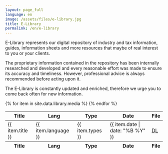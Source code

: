 ```yaml
---
layout: page_full
language: en
image: /assets/files/e-library.jpg
title: E-Library
permalink: /en/e-library
---
```

E-Library represents our digital repository of industry and tax information, guides, information sheets and more resources that maybe of real interest to you or your clients.

The proprietary information contained in the repository has been internally researched and developed and every reasonable effort was made to ensure its accuracy and timeliness. However, professional advice is always recommended before acting upon it.

The E-Library is constantly updated and enriched, therefore we urge you to come back often for new information.

<table id="e-library" class="display dataTable" style="width:100%" role="grid">
    <thead>
        <tr>
            <th>Title</th>
            <th>Lang</th>
            <th>Type</th>
            <th>Date</th>
            <th>File</th>
        </tr>
    </thead>
    <tfoot>
        <tr>
            <th>Title</th>
            <th>Lang</th>
            <th>Type</th>
            <th>Date</th>
            <th>File</th>
        </tr>
    </tfoot>
    <tbody>
        {% for item in site.data.library.media %}
        <tr>
            <td>{{ item.title }}</td>
            <td>{{ item.language }}</td>
            <td>{{ item.types }}</td>
            <td>{{ item.date | date: "%B %Y" }}</td>
            <td><a href="{{ item.file }}">DL</a></td>
        </tr>
        {% endfor %}
    </tbody>
</table>
